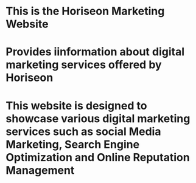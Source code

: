 # This is the Horiseon Marketing Website
# Provides iinformation about digital marketing services offered by Horiseon
# This website is designed to showcase various digital marketing services such as social Media Marketing, Search Engine Optimization and Online Reputation Management
